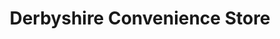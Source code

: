 ---
title: "Derbyshire Convenience Store"
url: /heanor/derbyshire-convenience-store/
shop: Lebensmittel
---